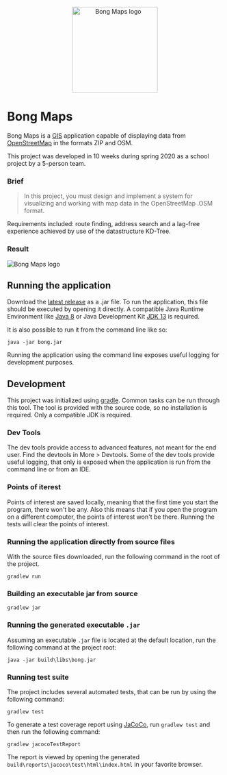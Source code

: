 <p align="center">
<img src="https://github.com/hojelse/bong-maps/blob/master/src/main/resources/bong/views/bongIcon.png" alt="Bong Maps logo" width="200" height="200">
</p>

# Bong Maps

Bong Maps is a [GIS](https://en.wikipedia.org/wiki/Geographic_information_system) application capable of displaying data from [OpenStreetMap](https://www.openstreetmap.org/) in the formats ZIP and OSM.

This project was developed in 10 weeks during spring 2020 as a school project by a 5-person team.

### Brief

>In this project, you must design and implement a system for visualizing and working with map data in the OpenStreetMap .OSM format.

Requirements included: route finding, address search and a lag-free experience achieved by use of the datastructure KD-Tree.

### Result

<img src="https://user-images.githubusercontent.com/34659757/82275818-f77ab100-9983-11ea-92ab-817c50b22f6f.png" alt="Bong Maps logo">

## Running the application
Download the [latest release](https://github.com/hojelse/bong-maps/releases/latest) as a .jar file. To run the application, this file should be executed by opening it directly. A compatible Java Runtime Environment like [Java 8](https://www.java.com/en/download/) or Java Development Kit [JDK 13](https://www.oracle.com/java/technologies/javase-downloads.html) is required.

It is also possible to run it from the command line like so:

```
java -jar bong.jar
```

Running the application using the command line exposes useful logging for development purposes.

## Development
This project was initialized using [gradle](https://gradle.org/). Common tasks can be run through this tool. The tool is provided with the source code, so no installation is required. Only a compatible JDK is required.

### Dev Tools
The dev tools provide access to advanced features, not meant for the end user. Find the devtools in More > Devtools. Some of the dev tools provide useful logging, that only is exposed when the application is run from the command line or from an IDE.

### Points of iterest
Points of interest are saved locally, meaning that the first time you start the program, there won't be any. Also this means that if you open the program on a different computer, the points of interest won't be there. Running the tests will clear the points of interest.

### Running the application directly from source files

With the source files downloaded, run the following command in the root of the project.

```
gradlew run
```

### Building an executable jar from source

```
gradlew jar
```

### Running the generated executable `.jar`
Assuming an executable `.jar` file is located at the default location, run the following command at the project root:

```
java -jar build\libs\bong.jar
```

### Running test suite

The project includes several automated tests, that can be run by using the following command:
```
gradlew test
```

To generate a test coverage report using [JaCoCo](https://www.eclemma.org/jacoco/), run `gradlew test` and then run the following command:

```
gradlew jacocoTestReport
```

The report is viewed by opening the generated `build\reports\jacoco\test\html\index.html` in your favorite browser.
